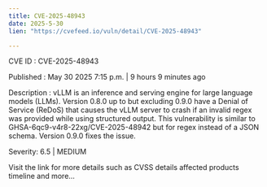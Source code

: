 ```yaml
---
title: CVE-2025-48943
date: 2025-5-30
lien: "https://cvefeed.io/vuln/detail/CVE-2025-48943"

---
```


CVE ID : CVE-2025-48943

Published :  May 30
2025
7:15 p.m. | 9 hours
9 minutes ago

Description : vLLM is an inference and serving engine for large language models (LLMs). Version 0.8.0 up to but excluding 0.9.0 have a Denial of Service (ReDoS) that causes the vLLM server to crash if an invalid regex was provided while using structured output. This vulnerability is similar to GHSA-6qc9-v4r8-22xg/CVE-2025-48942
but for regex instead of a JSON schema. Version 0.9.0 fixes the issue.

Severity: 6.5 | MEDIUM

Visit the link for more details
such as CVSS details
affected products
timeline
and more...
